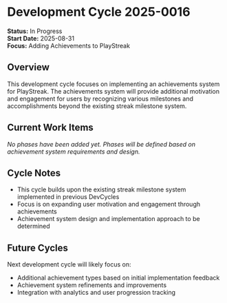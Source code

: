 # Development Cycle 2025-0016

**Status:** In Progress  
**Start Date:** 2025-08-31  
**Focus:** Adding Achievements to PlayStreak

## Overview

This development cycle focuses on implementing an achievements system for PlayStreak. The achievements system will provide additional motivation and engagement for users by recognizing various milestones and accomplishments beyond the existing streak milestone system.

## Current Work Items

*No phases have been added yet. Phases will be defined based on achievement system requirements and design.*

## Cycle Notes

- This cycle builds upon the existing streak milestone system implemented in previous DevCycles
- Focus is on expanding user motivation and engagement through achievements
- Achievement system design and implementation approach to be determined

## Future Cycles

Next development cycle will likely focus on:
- Additional achievement types based on initial implementation feedback
- Achievement system refinements and improvements
- Integration with analytics and user progression tracking